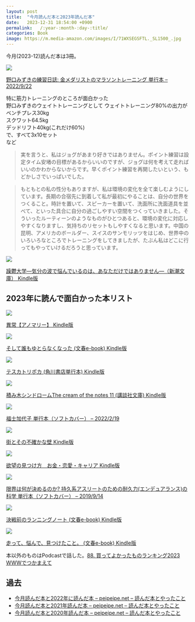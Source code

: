 ```yaml
---
layout: post
title:  "今月読んだ本と2023年読んだ本"
date:   2023-12-31 18:54:00 +0900
permalink:   /:year-:month-:day-:title/
categories: Book
image: https://m.media-amazon.com/images/I/71WXSEGSFTL._SL1500_.jpg
---
```

今月(2023-12)読んだ本は3冊。  

<p><a href="https://www.amazon.co.jp/dp/4583115334?th=1&psc=1&linkCode=li2&tag=peipeipe-22&linkId=948e3c0d8a1f9a6bed24a843e4613a40&language=ja_JP&ref_=as_li_ss_il" target="_blank" rel="nofollow"><img border="0" src="https://m.media-amazon.com/images/I/41AJ8ilBQKL._SL160_.jpg" ></a><img src="https://ir-jp.amazon-adsystem.com/e/ir?t=peipeipe-22&language=ja_JP&l=li2&o=9&a=4583115334" width="1" height="1" border="0" alt="" style="border:none !important; margin:0px !important;" /></p> <p><a href="https://www.amazon.co.jp/dp/4583115334?th=1&psc=1&linkCode=li2&tag=peipeipe-22&linkId=948e3c0d8a1f9a6bed24a843e4613a40&language=ja_JP&ref_=as_li_ss_il" target="_blank" rel="nofollow">野口みずきの練習日誌: 金メダリストのマラソントレーニング 単行本 – 2022/9/22</a></p>

特に筋力トレーニングのところが面白かった  
野口みずきのウェイトトレーニングとして
ウェイトトレーニング80%の出力が  
ベンチプレス30kg  
スクワット64.5kg  
デッドリフト40kg(これだけ60%)  
で、すべて3x10セット  
など

> 実を言うと、私はジョグがあまり好きではありません。ポイント練習は設定タイム安堵の目標があるからいいのですが、ジョグは何を考えて走ればいいのかわからないからです。早くポイント練習を再開したいという、もどかしさでいっぱいでした。


> もともとの私の性分もありますが、私は環境の変化を全て楽しむようにしています。長期の合宿先に到着して私が最初にやることは、自分の世界をつくること。時計を置いて、スピーカーを置いて、洗面所に洗面道具を並べて、といった具合に自分の過ごしやすい空間をつくっていきました。そういったルーティーンのようなものがひとつあると、環境の変化に対応しやすくなりますし、気持ちのリセットもしやすくなると思います。中国の昆明、アメリカのボールダー、スイスのサンモリッツをはじめ、世界中のいろいろなところでトレーニングをしてきましたが、たぶん私はどこに行ってもやっていけるだろうと思っています。

<p><a href="https://www.amazon.co.jp/dp/B0CJJGP9P9?th=1&psc=1&linkCode=li2&tag=peipeipe-22&linkId=b6b1dec3f258ef0fb815d38194222c45&language=ja_JP&ref_=as_li_ss_il" target="_blank" rel="nofollow"><img border="0" src="https://m.media-amazon.com/images/I/41FCjCW5AKL._SL160_.jpg" ></a><img src="https://ir-jp.amazon-adsystem.com/e/ir?t=peipeipe-22&language=ja_JP&l=li2&o=9&a=B0CJJGP9P9" width="1" height="1" border="0" alt="" style="border:none !important; margin:0px !important;" /></p> <p><a href="https://www.amazon.co.jp/dp/B0CJJGP9P9?th=1&psc=1&linkCode=li2&tag=peipeipe-22&linkId=b6b1dec3f258ef0fb815d38194222c45&language=ja_JP&ref_=as_li_ss_il" target="_blank" rel="nofollow">躁鬱大学―気分の波で悩んでいるのは、あなただけではありません―（新潮文庫） Kindle版</a></p>


## 2023年に読んで面白かった本リスト

<p><a href="https://www.amazon.co.jp/dp/B09R7FWYL5?th=1&psc=1&linkCode=li2&tag=peipeipe-22&linkId=b6b1dec3f258ef0fb815d38194222c45&language=ja_JP&ref_=as_li_ss_il" target="_blank" rel="nofollow"><img border="0" src="https://m.media-amazon.com/images/I/41bhIiFLKeL._SL160_.jpg" ></a><img src="https://ir-jp.amazon-adsystem.com/e/ir?t=peipeipe-22&language=ja_JP&l=li2&o=9&a=B09R7FWYL5" width="1" height="1" border="0" alt="" style="border:none !important; margin:0px !important;" /></p> <p><a href="https://www.amazon.co.jp/dp/B09R7FWYL5?th=1&psc=1&linkCode=li2&tag=peipeipe-22&linkId=b6b1dec3f258ef0fb815d38194222c45&language=ja_JP&ref_=as_li_ss_il" target="_blank" rel="nofollow">異常【アノマリー】 Kindle版</a></p>


<p><a href="https://www.amazon.co.jp/dp/B0B87HP27M?th=1&psc=1&linkCode=li2&tag=peipeipe-22&linkId=b6b1dec3f258ef0fb815d38194222c45&language=ja_JP&ref_=as_li_ss_il" target="_blank" rel="nofollow"><img border="0" src="https://m.media-amazon.com/images/I/51fqmqUtoEL._SL160_.jpg" ></a><img src="https://ir-jp.amazon-adsystem.com/e/ir?t=peipeipe-22&language=ja_JP&l=li2&o=9&a=B0B87HP27M" width="1" height="1" border="0" alt="" style="border:none !important; margin:0px !important;" /></p> <p><a href="https://www.amazon.co.jp/dp/B0B87HP27M?th=1&psc=1&linkCode=li2&tag=peipeipe-22&linkId=b6b1dec3f258ef0fb815d38194222c45&language=ja_JP&ref_=as_li_ss_il" target="_blank" rel="nofollow">そして誰もゆとらなくなった (文春e-book) Kindle版</a></p>


<p><a href="https://www.amazon.co.jp/dp/B08VWBX3G7?th=1&psc=1&linkCode=li2&tag=peipeipe-22&linkId=b6b1dec3f258ef0fb815d38194222c45&language=ja_JP&ref_=as_li_ss_il" target="_blank" rel="nofollow"><img border="0" src="https://m.media-amazon.com/images/I/617eJAAZe1L._SL160_.jpg" ></a><img src="https://ir-jp.amazon-adsystem.com/e/ir?t=peipeipe-22&language=ja_JP&l=li2&o=9&a=B08VWBX3G7" width="1" height="1" border="0" alt="" style="border:none !important; margin:0px !important;" /></p> <p><a href="https://www.amazon.co.jp/dp/B08VWBX3G7?th=1&psc=1&linkCode=li2&tag=peipeipe-22&linkId=b6b1dec3f258ef0fb815d38194222c45&language=ja_JP&ref_=as_li_ss_il" target="_blank" rel="nofollow">テスカトリポカ (角川書店単行本) Kindle版</a></p>


<p><a href="https://www.amazon.co.jp/dp/B0BP1ZCRW7?th=1&psc=1&linkCode=li2&tag=peipeipe-22&linkId=b6b1dec3f258ef0fb815d38194222c45&language=ja_JP&ref_=as_li_ss_il" target="_blank" rel="nofollow"><img border="0" src="https://m.media-amazon.com/images/I/41dmWZ-nt1L._SL160_.jpg" ></a><img src="https://ir-jp.amazon-adsystem.com/e/ir?t=peipeipe-22&language=ja_JP&l=li2&o=9&a=B0BP1ZCRW7" width="1" height="1" border="0" alt="" style="border:none !important; margin:0px !important;" /></p> <p><a href="https://www.amazon.co.jp/dp/B0BP1ZCRW7?th=1&psc=1&linkCode=li2&tag=peipeipe-22&linkId=b6b1dec3f258ef0fb815d38194222c45&language=ja_JP&ref_=as_li_ss_il" target="_blank" rel="nofollow">積み木シンドロームThe cream of the notes 11 (講談社文庫) Kindle版</a></p>


<p><a href="https://www.amazon.co.jp/dp/4866072520?th=1&psc=1&linkCode=li2&tag=peipeipe-22&linkId=b6b1dec3f258ef0fb815d38194222c45&language=ja_JP&ref_=as_li_ss_il" target="_blank" rel="nofollow"><img border="0" src="https://m.media-amazon.com/images/I/41aRQFFKXcL._SL160_.jpg" ></a><img src="https://ir-jp.amazon-adsystem.com/e/ir?t=peipeipe-22&language=ja_JP&l=li2&o=9&a=4866072520" width="1" height="1" border="0" alt="" style="border:none !important; margin:0px !important;" /></p> <p><a href="https://www.amazon.co.jp/dp/4866072520?th=1&psc=1&linkCode=li2&tag=peipeipe-22&linkId=b6b1dec3f258ef0fb815d38194222c45&language=ja_JP&ref_=as_li_ss_il" target="_blank" rel="nofollow">福士加代子 単行本（ソフトカバー） – 2022/2/19</a></p>


<p><a href="https://www.amazon.co.jp/dp/B0BTGK1HHS?th=1&psc=1&linkCode=li2&tag=peipeipe-22&linkId=b6b1dec3f258ef0fb815d38194222c45&language=ja_JP&ref_=as_li_ss_il" target="_blank" rel="nofollow"><img border="0" src="https://m.media-amazon.com/images/I/41K2MkuNuHL._SL160_.jpg" ></a><img src="https://ir-jp.amazon-adsystem.com/e/ir?t=peipeipe-22&language=ja_JP&l=li2&o=9&a=B0BTGK1HHS" width="1" height="1" border="0" alt="" style="border:none !important; margin:0px !important;" /></p> <p><a href="https://www.amazon.co.jp/dp/B0BTGK1HHS?th=1&psc=1&linkCode=li2&tag=peipeipe-22&linkId=b6b1dec3f258ef0fb815d38194222c45&language=ja_JP&ref_=as_li_ss_il" target="_blank" rel="nofollow">街とその不確かな壁 Kindle版</a></p>


<p><a href="https://www.amazon.co.jp/dp/B0BVQNR1YP?th=1&psc=1&linkCode=li2&tag=peipeipe-22&linkId=b6b1dec3f258ef0fb815d38194222c45&language=ja_JP&ref_=as_li_ss_il" target="_blank" rel="nofollow"><img border="0" src="https://m.media-amazon.com/images/I/51kB-3G54+L._SL160_.jpg" ></a><img src="https://ir-jp.amazon-adsystem.com/e/ir?t=peipeipe-22&language=ja_JP&l=li2&o=9&a=B0BVQNR1YP" width="1" height="1" border="0" alt="" style="border:none !important; margin:0px !important;" /></p> <p><a href="https://www.amazon.co.jp/dp/B0BVQNR1YP?th=1&psc=1&linkCode=li2&tag=peipeipe-22&linkId=b6b1dec3f258ef0fb815d38194222c45&language=ja_JP&ref_=as_li_ss_il" target="_blank" rel="nofollow">欲望の見つけ方　お金・恋愛・キャリア Kindle版</a></p>


<p><a href="https://www.amazon.co.jp/dp/4813279759?th=1&psc=1&linkCode=li2&tag=peipeipe-22&linkId=b6b1dec3f258ef0fb815d38194222c45&language=ja_JP&ref_=as_li_ss_il" target="_blank" rel="nofollow"><img border="0" src="https://m.media-amazon.com/images/I/51+VZdGULQL._SL160_.jpg" ></a><img src="https://ir-jp.amazon-adsystem.com/e/ir?t=peipeipe-22&language=ja_JP&l=li2&o=9&a=4813279759" width="1" height="1" border="0" alt="" style="border:none !important; margin:0px !important;" /></p> <p><a href="https://www.amazon.co.jp/dp/4813279759?th=1&psc=1&linkCode=li2&tag=peipeipe-22&linkId=b6b1dec3f258ef0fb815d38194222c45&language=ja_JP&ref_=as_li_ss_il" target="_blank" rel="nofollow">限界は何が決めるのか? 持久系アスリートのための耐久力(エンデュアランス)の科学 単行本（ソフトカバー） – 2019/9/14</a></p>


<p><a href="https://www.amazon.co.jp/dp/B0982ZSQKZ?th=1&psc=1&linkCode=li2&tag=peipeipe-22&linkId=b6b1dec3f258ef0fb815d38194222c45&language=ja_JP&ref_=as_li_ss_il" target="_blank" rel="nofollow"><img border="0" src="//ws-fe.amazon-adsystem.com/widgets/q?_encoding=UTF8&ASIN=B0982ZSQKZ&Format= _SL250_&ID=AsinImage&MarketPlace=JP&ServiceVersion=20070822&WS=1&tag=peipeipe-22&language=ja_JP" ></a><img src="https://ir-jp.amazon-adsystem.com/e/ir?t=peipeipe-22&language=ja_JP&l=li2&o=9&a=B0982ZSQKZ" width="1" height="1" border="0" alt="" style="border:none !important; margin:0px !important;" /></p> <p><a href="https://www.amazon.co.jp/dp/B0982ZSQKZ?th=1&psc=1&linkCode=li2&tag=peipeipe-22&linkId=b6b1dec3f258ef0fb815d38194222c45&language=ja_JP&ref_=as_li_ss_il" target="_blank" rel="nofollow">決戦前のランニングノート (文春e-book) Kindle版</a></p>


<p><a href="https://www.amazon.co.jp/dp/B07WZRPZWZ?th=1&psc=1&linkCode=li2&tag=peipeipe-22&linkId=b6b1dec3f258ef0fb815d38194222c45&language=ja_JP&ref_=as_li_ss_il" target="_blank" rel="nofollow"><img border="0" src="//ws-fe.amazon-adsystem.com/widgets/q?_encoding=UTF8&ASIN=B07WZRPZWZ&Format= _SL250_&ID=AsinImage&MarketPlace=JP&ServiceVersion=20070822&WS=1&tag=peipeipe-22&language=ja_JP" ></a><img src="https://ir-jp.amazon-adsystem.com/e/ir?t=peipeipe-22&language=ja_JP&l=li2&o=9&a=B07WZRPZWZ" width="1" height="1" border="0" alt="" style="border:none !important; margin:0px !important;" /></p> <p><a href="https://www.amazon.co.jp/dp/B07WZRPZWZ?th=1&psc=1&linkCode=li2&tag=peipeipe-22&linkId=b6b1dec3f258ef0fb815d38194222c45&language=ja_JP&ref_=as_li_ss_il" target="_blank" rel="nofollow">走って、悩んで、見つけたこと。 (文春e-book) Kindle版 </a></p>


本以外のものはPodcastで話した。[88. 買ってよかったものランキング2023  WWWでつかまえて](https://www-de-tsukamaete.github.io/episode/88)

## 過去
- [今月読んだ本と2022年に読んだ本 – peipeipe.net – 読んだ本とやったこと](https://www.peipeipe.net/2022-12-31-books-read-this-month/)
- [今月読んだ本と2021年読んだ本 – peipeipe.net – 読んだ本とやったこと](https://www.peipeipe.net/2021-12-31-books-read-this-month/)
- [今月読んだ本と2020年読んだ本 – peipeipe.net – 読んだ本とやったこと](https://www.peipeipe.net/2020-12-31-books-read-this-month/)
